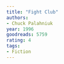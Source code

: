 ```yaml
---
title: "Fight Club"
authors:
- Chuck Palahniuk
year: 1996
goodreads: 5759
rating: 4
tags:
- Fiction
---
```

